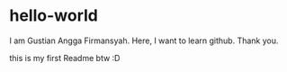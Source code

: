# hello-world

I am Gustian Angga Firmansyah.
Here, I want to learn github.
Thank you.

this is my first Readme btw :D

